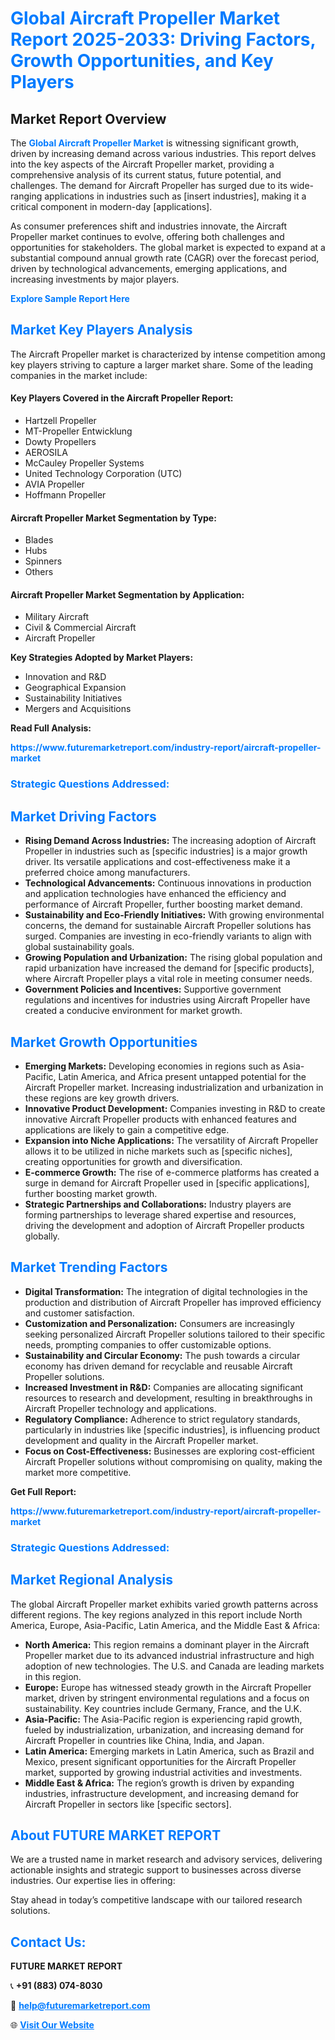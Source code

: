 <h1 style="color: #007BFF;">Global Aircraft Propeller Market Report 2025-2033: Driving Factors, Growth Opportunities, and Key Players</h1>

<section id="overview">
<h2>Market Report Overview</h2>
<p>The <a href="https://www.futuremarketreport.com/industry-report/aircraft-propeller-market" style="color: #007BFF; text-decoration: none;"><strong>Global Aircraft Propeller Market</strong></a> is witnessing significant growth, driven by increasing demand across various industries. This report delves into the key aspects of the Aircraft Propeller market, providing a comprehensive analysis of its current status, future potential, and challenges. The demand for Aircraft Propeller has surged due to its wide-ranging applications in industries such as [insert industries], making it a critical component in modern-day [applications].</p>
<p>As consumer preferences shift and industries innovate, the Aircraft Propeller market continues to evolve, offering both challenges and opportunities for stakeholders. The global market is expected to expand at a substantial compound annual growth rate (CAGR) over the forecast period, driven by technological advancements, emerging applications, and increasing investments by major players.</p>
</section>

<section id="overview">
<p><a href="https://www.futuremarketreport.com/request-sample/reportId=128519" style="color: #007BFF; text-decoration: none;"><strong>Explore Sample Report Here</strong></a></p>
</section>

<section id="key-players">
<h2 style="color: #007BFF;">Market Key Players Analysis</h2>
<p>The Aircraft Propeller market is characterized by intense competition among key players striving to capture a larger market share. Some of the leading companies in the market include:</p>
<h4>Key Players Covered in the Aircraft Propeller Report:</h4>
<ul><li>Hartzell Propeller</li><li>MT-Propeller Entwicklung</li><li>Dowty Propellers</li><li>AEROSILA</li><li>McCauley Propeller Systems</li><li>United Technology Corporation (UTC)</li><li>AVIA Propeller</li><li>Hoffmann Propeller</li></ul>
<h4>Aircraft Propeller Market Segmentation by Type:</h4>
<ul><li>Blades</li><li>Hubs</li><li>Spinners</li><li>Others</li></ul>

<h4>Aircraft Propeller Market Segmentation by Application:</h4>
<ul><li>Military Aircraft</li><li>Civil &amp; Commercial Aircraft</li><li>Aircraft Propeller</li></ul>
<p><strong>Key Strategies Adopted by Market Players:</strong></p>
<ul>
<li>Innovation and R&D</li>
<li>Geographical Expansion</li>
<li>Sustainability Initiatives</li>
<li>Mergers and Acquisitions</li>
</ul>
</section>

<section>
<p><strong>Read Full Analysis: </strong></p><a href="https://www.futuremarketreport.com/industry-report/aircraft-propeller-market" style="color: #007BFF; text-decoration: none;"><strong>https://www.futuremarketreport.com/industry-report/aircraft-propeller-market</strong></a>
<h3 style="color: #007BFF;">Strategic Questions Addressed:</h3>
</section>

<section id="driving-factors">
<h2 style="color: #007BFF;">Market Driving Factors</h2>
<ul>
<li><strong>Rising Demand Across Industries:</strong> The increasing adoption of Aircraft Propeller in industries such as [specific industries] is a major growth driver. Its versatile applications and cost-effectiveness make it a preferred choice among manufacturers.</li>
<li><strong>Technological Advancements:</strong> Continuous innovations in production and application technologies have enhanced the efficiency and performance of Aircraft Propeller, further boosting market demand.</li>
<li><strong>Sustainability and Eco-Friendly Initiatives:</strong> With growing environmental concerns, the demand for sustainable Aircraft Propeller solutions has surged. Companies are investing in eco-friendly variants to align with global sustainability goals.</li>
<li><strong>Growing Population and Urbanization:</strong> The rising global population and rapid urbanization have increased the demand for [specific products], where Aircraft Propeller plays a vital role in meeting consumer needs.</li>
<li><strong>Government Policies and Incentives:</strong> Supportive government regulations and incentives for industries using Aircraft Propeller have created a conducive environment for market growth.</li>
</ul>
</section>

<section id="growth-opportunities">
<h2 style="color: #007BFF;">Market Growth Opportunities</h2>
<ul>
<li><strong>Emerging Markets:</strong> Developing economies in regions such as Asia-Pacific, Latin America, and Africa present untapped potential for the Aircraft Propeller market. Increasing industrialization and urbanization in these regions are key growth drivers.</li>
<li><strong>Innovative Product Development:</strong> Companies investing in R&D to create innovative Aircraft Propeller products with enhanced features and applications are likely to gain a competitive edge.</li>
<li><strong>Expansion into Niche Applications:</strong> The versatility of Aircraft Propeller allows it to be utilized in niche markets such as [specific niches], creating opportunities for growth and diversification.</li>
<li><strong>E-commerce Growth:</strong> The rise of e-commerce platforms has created a surge in demand for Aircraft Propeller used in [specific applications], further boosting market growth.</li>
<li><strong>Strategic Partnerships and Collaborations:</strong> Industry players are forming partnerships to leverage shared expertise and resources, driving the development and adoption of Aircraft Propeller products globally.</li>
</ul>
</section>

<section id="trending-factors">
<h2 style="color: #007BFF;">Market Trending Factors</h2>
<ul>
<li><strong>Digital Transformation:</strong> The integration of digital technologies in the production and distribution of Aircraft Propeller has improved efficiency and customer satisfaction.</li>
<li><strong>Customization and Personalization:</strong> Consumers are increasingly seeking personalized Aircraft Propeller solutions tailored to their specific needs, prompting companies to offer customizable options.</li>
<li><strong>Sustainability and Circular Economy:</strong> The push towards a circular economy has driven demand for recyclable and reusable Aircraft Propeller solutions.</li>
<li><strong>Increased Investment in R&D:</strong> Companies are allocating significant resources to research and development, resulting in breakthroughs in Aircraft Propeller technology and applications.</li>
<li><strong>Regulatory Compliance:</strong> Adherence to strict regulatory standards, particularly in industries like [specific industries], is influencing product development and quality in the Aircraft Propeller market.</li>
<li><strong>Focus on Cost-Effectiveness:</strong> Businesses are exploring cost-efficient Aircraft Propeller solutions without compromising on quality, making the market more competitive.</li>
</ul>
</section>

<section>
<p><strong>Get Full Report: </strong></p><a href="https://www.futuremarketreport.com/industry-report/aircraft-propeller-market" style="color: #007BFF; text-decoration: none;"><strong>https://www.futuremarketreport.com/industry-report/aircraft-propeller-market</strong></a>
<h3 style="color: #007BFF;">Strategic Questions Addressed:</h3>
</section>


<section id="regional-analysis">
<h2 style="color: #007BFF;">Market Regional Analysis</h2>
<p>The global Aircraft Propeller market exhibits varied growth patterns across different regions. The key regions analyzed in this report include North America, Europe, Asia-Pacific, Latin America, and the Middle East & Africa:</p>
<ul>
<li><strong>North America:</strong> This region remains a dominant player in the Aircraft Propeller market due to its advanced industrial infrastructure and high adoption of new technologies. The U.S. and Canada are leading markets in this region.</li>
<li><strong>Europe:</strong> Europe has witnessed steady growth in the Aircraft Propeller market, driven by stringent environmental regulations and a focus on sustainability. Key countries include Germany, France, and the U.K.</li>
<li><strong>Asia-Pacific:</strong> The Asia-Pacific region is experiencing rapid growth, fueled by industrialization, urbanization, and increasing demand for Aircraft Propeller in countries like China, India, and Japan.</li>
<li><strong>Latin America:</strong> Emerging markets in Latin America, such as Brazil and Mexico, present significant opportunities for the Aircraft Propeller market, supported by growing industrial activities and investments.</li>
<li><strong>Middle East & Africa:</strong> The region’s growth is driven by expanding industries, infrastructure development, and increasing demand for Aircraft Propeller in sectors like [specific sectors].</li>
</ul>
</section>

<footer>
<h2 style="color: #007BFF;">About FUTURE MARKET REPORT</h2>
<p>We are a trusted name in market research and advisory services, delivering actionable insights and strategic support to businesses across diverse industries. Our expertise lies in offering:</p>

<p>Stay ahead in today’s competitive landscape with our tailored research solutions.</p>

<h2 style="color: #007BFF;">Contact Us:</h2>
<p><strong>FUTURE MARKET REPORT</strong></p>
<p>📞 <strong>+91 (883) 074-8030</strong></p>
<p>📧 <strong><a href="mailto:help@futuremarketreport.com" style="color: #007BFF;">help@futuremarketreport.com</a></strong></p>
<p>🌐 <strong><a href="https://www.futuremarketreport.com/" style="color: #007BFF;">Visit Our Website</a></strong></p>
</footer>
